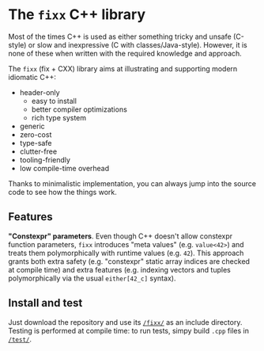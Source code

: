 # The `fixx` C++ library

Most of the times C++ is used as either something tricky and unsafe (C-style) or slow and inexpressive (C with classes/Java-style). However, it is none of these when written with the required knowledge and approach.

The `fixx` (fix + CXX) library aims at illustrating and supporting modern idiomatic C++:
* header-only
	* easy to install
	* better compiler optimizations
	* rich type system
* generic
* zero-cost
* type-safe
* clutter-free
* tooling-friendly
* low compile-time overhead

Thanks to minimalistic implementation, you can always jump into the source code to see how the things work.

## Features

**"Constexpr" parameters**. Even though C++ doesn't allow constexpr function parameters, `fixx` introduces "meta values" (e.g. `value<42>`) and treats them polymorphically with runtime values (e.g. `42`). This approach grants both extra safety (e.g. "constexpr" static array indices are checked at compile time) and extra features (e.g. indexing vectors and tuples polymorphically via the usual `either[42_c]` syntax).

## Install and test

Just download the repository and use its [`/fixx/`](../fixx/) as an include directory. Testing is performed at compile time: to run tests, simpy build `.cpp` files in [`/test/`](../test/).